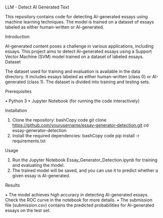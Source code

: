 LLM - Detect AI Generated Text

This repository contains code for detecting AI-generated essays using machine learning techniques. The model is trained on a dataset of essays labeled as either human-written or AI-generated.

Introduction

AI-generated content poses a challenge in various applications, including essays. This project aims to detect AI-generated essays using a Support Vector Machine (SVM) model trained on a dataset of labeled essays.
Dataset

The dataset used for training and evaluation is available in the data directory. It includes essays labeled as either human-written (class 0) or AI-generated (class 1). The dataset is divided into training and testing sets.


Prerequisites

•	Python 3
•	Jupyter Notebook (for running the code interactively)


Installation

1.	Clone the repository:
bashCopy code
git clone https://github.com/yourusername/essay-generator-detection.git cd essay-generator-detection 
2.	Install the required dependencies:
bashCopy code
pip install -r requirements.txt 


Usage

1.	Run the Jupyter Notebook Essay_Generator_Detection.ipynb for training and evaluating the model.
2.	The trained model will be saved, and you can use it to predict whether a given essay is AI-generated.


Results

•	The model achieves high accuracy in detecting AI-generated essays. Check the ROC curve in the notebook for more details.
•	The submission file (submission.csv) contains the predicted probabilities for AI-generated essays on the test set.



